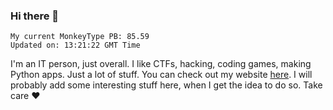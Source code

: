 ### Hi there 👋
<!-- PB START -->
```
My current MonkeyType PB: 85.59
Updated on: 13:21:22 GMT Time
```
<!-- PB END -->
I'm an IT person, just overall. I like CTFs, hacking, coding games, making Python apps. Just a lot of stuff.
You can check out my website [here](https://skill3472.github.io/).
I will probably add some interesting stuff here, when I get the idea to do so. Take care ❤️
